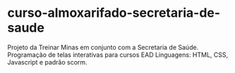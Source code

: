 # curso-almoxarifado-secretaria-de-saude
Projeto da Treinar Minas em conjunto com a Secretaria de Saúde. Programação de telas interativas para cursos EAD Linguagens: HTML, CSS, Javascript e padrão scorm.
